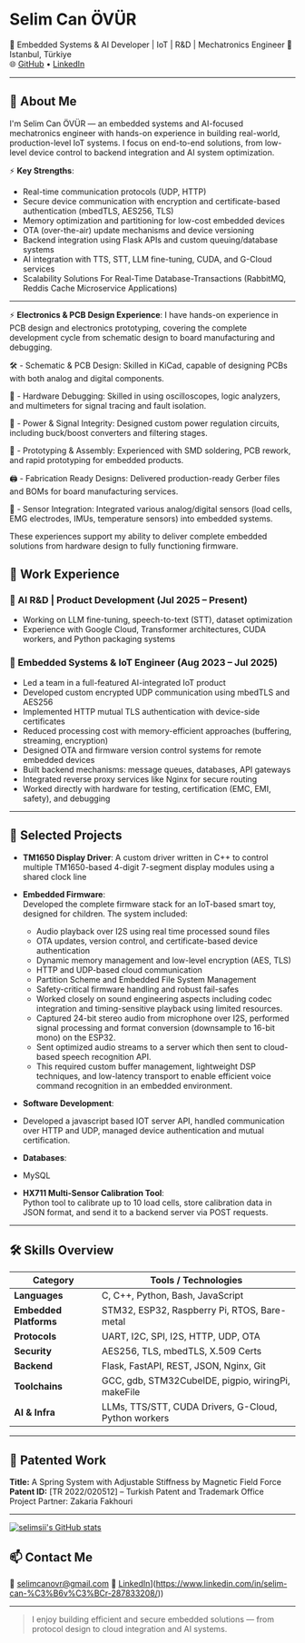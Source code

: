 # Selim Can ÖVÜR

🔧 Embedded Systems & AI Developer | IoT | R&D | Mechatronics Engineer
📍 Istanbul, Türkiye  
🌐 [GitHub](https://github.com/selimsii) • [LinkedIn]([https://www.linkedin.com/in/selimsii](https://www.linkedin.com/in/selim-can-%C3%B6v%C3%BCr-287833208/))

---

## 🧠 About Me

I'm Selim Can ÖVÜR — an embedded systems and AI-focused mechatronics engineer with hands-on experience in building real-world, production-level IoT systems. I focus on end-to-end solutions, from low-level device control to backend integration and AI system optimization.

⚡ **Key Strengths**:
- Real-time communication protocols (UDP, HTTP)
- Secure device communication with encryption and certificate-based authentication (mbedTLS, AES256, TLS)
- Memory optimization and partitioning for low-cost embedded devices
- OTA (over-the-air) update mechanisms and device versioning
- Backend integration using Flask APIs and custom queuing/database systems
- AI integration with TTS, STT, LLM fine-tuning, CUDA, and G-Cloud services
- Scalability Solutions For Real-Time Database-Transactions (RabbitMQ, Reddis Cache Microservice Applications)

---

⚡ **Electronics & PCB Design Experience**:
I have hands-on experience in PCB design and electronics prototyping, covering the complete development cycle from schematic design to board manufacturing and debugging.

🛠 - Schematic & PCB Design: Skilled in KiCad, capable of designing PCBs with both analog and digital components.

🧰 - Hardware Debugging: Skilled in using oscilloscopes, logic analyzers, and multimeters for signal tracing and fault isolation.

🔌 - Power & Signal Integrity: Designed custom power regulation circuits, including buck/boost converters and filtering stages.

🔧 - Prototyping & Assembly: Experienced with SMD soldering, PCB rework, and rapid prototyping for embedded products.

🖨️ - Fabrication Ready Designs: Delivered production-ready Gerber files and BOMs for board manufacturing services.

📐 - Sensor Integration: Integrated various analog/digital sensors (load cells, EMG electrodes, IMUs, temperature sensors) into embedded systems.

These experiences support my ability to deliver complete embedded solutions from hardware design to fully functioning firmware.

## 💼 Work Experience

### 🔸 AI R&D | Product Development (Jul 2025 – Present)
- Working on LLM fine-tuning, speech-to-text (STT), dataset optimization
- Experience with Google Cloud, Transformer architectures, CUDA workers, and Python packaging systems

### 🔸 Embedded Systems & IoT Engineer (Aug 2023 – Jul 2025)
- Led a team in a full-featured AI-integrated IoT product
- Developed custom encrypted UDP communication using mbedTLS and AES256
- Implemented HTTP mutual TLS authentication with device-side certificates
- Reduced processing cost with memory-efficient approaches (buffering, streaming, encryption)
- Designed OTA and firmware version control systems for remote embedded devices
- Built backend mechanisms: message queues, databases, API gateways
- Integrated reverse proxy services like Nginx for secure routing
- Worked directly with hardware for testing, certification (EMC, EMI, safety), and debugging

---

## 🚀 Selected Projects

- **TM1650 Display Driver**: A custom driver written in C++ to control multiple TM1650-based 4-digit 7-segment display modules using a shared clock line  

- **Embedded Firmware**:  
  Developed the complete firmware stack for an IoT-based smart toy, designed for children. The system included:
  - Audio playback over I2S using real time processed sound files
  - OTA updates, version control, and certificate-based device authentication
  - Dynamic memory management and low-level encryption (AES, TLS)
  - HTTP and UDP-based cloud communication
  - Partition Scheme and Embedded File System Management
  - Safety-critical firmware handling and robust fail-safes  
  - Worked closely on sound engineering aspects including codec integration and timing-sensitive playback using limited resources.
  - Captured 24-bit stereo audio from microphone over I2S, performed signal processing and format conversion (downsample to 16-bit mono) on the ESP32.  
  - Sent optimized audio streams to a server which then sent to cloud-based speech recognition API.  
  - This required custom buffer management, lightweight DSP techniques, and low-latency transport to enable efficient voice command recognition in an embedded environment.

- **Software Development**:
- Developed a javascript based IOT server API, handled communication over HTTP and UDP, managed device authentication and mutual certification.

- **Databases**:
- MySQL

- **HX711 Multi-Sensor Calibration Tool**:  
  Python tool to calibrate up to 10 load cells, store calibration data in JSON format, and send it to a backend server via POST requests.


---

## 🛠️ Skills Overview

| Category              | Tools / Technologies                                                   |
|-----------------------|------------------------------------------------------------------------|
| **Languages**         | C, C++, Python, Bash, JavaScript                                       |
| **Embedded Platforms**| STM32, ESP32, Raspberry Pi, RTOS, Bare-metal                           |
| **Protocols**         | UART, I2C, SPI, I2S, HTTP, UDP, OTA                                    |
| **Security**          | AES256, TLS, mbedTLS, X.509 Certs                                      |
| **Backend**           | Flask, FastAPI, REST, JSON, Nginx, Git                                 |
| **Toolchains**        | GCC, gdb, STM32CubeIDE, pigpio, wiringPi, makeFile                     |
| **AI & Infra**        | LLMs, TTS/STT, CUDA Drivers, G-Cloud, Python workers                   |

---

## 🧪 Patented Work

**Title:** A Spring System with Adjustable Stiffness by Magnetic Field Force  
**Patent ID:** [TR 2022/020512] – Turkish Patent and Trademark Office   
Project Partner: Zakaria Fakhouri

---
[![selimsii's GitHub stats](https://github-readme-stats.vercel.app/api?username=selimsii)](https://github.com/anuraghazra/github-readme-stats)

## 📫 Contact Me

📧 selimcanovr@gmail.com 
💼 [LinkedIn](https://img.icons8.com/?size=100&id=13930&format=png&color=000000)](https://www.linkedin.com/in/selim-can-%C3%B6v%C3%BCr-287833208/))  

---

> I enjoy building efficient and secure embedded solutions — from protocol design to cloud integration and AI systems.
